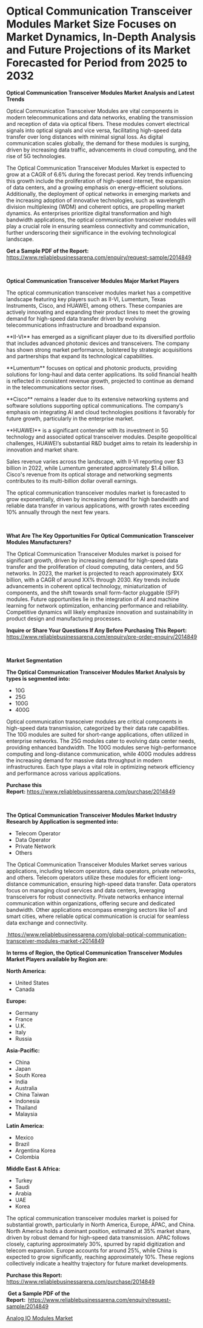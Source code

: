 <p><h1>Optical Communication Transceiver Modules Market Size Focuses on Market Dynamics, In-Depth Analysis and Future Projections of its Market Forecasted for Period from 2025 to 2032</h1></p><p><strong>Optical Communication Transceiver Modules Market Analysis and Latest Trends</strong></p>
<p><p>Optical Communication Transceiver Modules are vital components in modern telecommunications and data networks, enabling the transmission and reception of data via optical fibers. These modules convert electrical signals into optical signals and vice versa, facilitating high-speed data transfer over long distances with minimal signal loss. As digital communication scales globally, the demand for these modules is surging, driven by increasing data traffic, advancements in cloud computing, and the rise of 5G technologies.</p><p>The Optical Communication Transceiver Modules Market is expected to grow at a CAGR of 6.6% during the forecast period. Key trends influencing this growth include the proliferation of high-speed internet, the expansion of data centers, and a growing emphasis on energy-efficient solutions. Additionally, the deployment of optical networks in emerging markets and the increasing adoption of innovative technologies, such as wavelength division multiplexing (WDM) and coherent optics, are propelling market dynamics. As enterprises prioritize digital transformation and high bandwidth applications, the optical communication transceiver modules will play a crucial role in ensuring seamless connectivity and communication, further underscoring their significance in the evolving technological landscape.</p></p>
<p><strong>Get a Sample PDF of the Report:&nbsp;</strong> <a href="https://www.reliablebusinessarena.com/enquiry/request-sample/2014849?utm_campaign=3443&utm_medium=2&utm_source=Github&utm_content=ia&utm_term=29032025&utm_id=optical-communication-transceiver-modules">https://www.reliablebusinessarena.com/enquiry/request-sample/2014849</a></p>
<p>&nbsp;</p>
<p><strong>Optical Communication Transceiver Modules Major Market Players</strong></p>
<p><p>The optical communication transceiver modules market has a competitive landscape featuring key players such as II-VI, Lumentum, Texas Instruments, Cisco, and HUAWEI, among others. These companies are actively innovating and expanding their product lines to meet the growing demand for high-speed data transfer driven by evolving telecommunications infrastructure and broadband expansion.</p><p>**II-VI** has emerged as a significant player due to its diversified portfolio that includes advanced photonic devices and transceivers. The company has shown strong market performance, bolstered by strategic acquisitions and partnerships that expand its technological capabilities.</p><p>**Lumentum** focuses on optical and photonic products, providing solutions for long-haul and data center applications. Its solid financial health is reflected in consistent revenue growth, projected to continue as demand in the telecommunications sector rises.</p><p>**Cisco** remains a leader due to its extensive networking systems and software solutions supporting optical communications. The company’s emphasis on integrating AI and cloud technologies positions it favorably for future growth, particularly in the enterprise market.</p><p>**HUAWEI** is a significant contender with its investment in 5G technology and associated optical transceiver modules. Despite geopolitical challenges, HUAWEI’s substantial R&D budget aims to retain its leadership in innovation and market share.</p><p>Sales revenue varies across the landscape, with II-VI reporting over $3 billion in 2022, while Lumentum generated approximately $1.4 billion. Cisco's revenue from its optical storage and networking segments contributes to its multi-billion dollar overall earnings.</p><p>The optical communication transceiver modules market is forecasted to grow exponentially, driven by increasing demand for high bandwidth and reliable data transfer in various applications, with growth rates exceeding 10% annually through the next few years.</p></p>
<p>&nbsp;</p>
<p><strong>What Are The Key Opportunities For Optical Communication Transceiver Modules Manufacturers?</strong></p>
<p><p>The Optical Communication Transceiver Modules market is poised for significant growth, driven by increasing demand for high-speed data transfer and the proliferation of cloud computing, data centers, and 5G networks. In 2023, the market is projected to reach approximately $XX billion, with a CAGR of around XX% through 2030. Key trends include advancements in coherent optical technology, miniaturization of components, and the shift towards small form-factor pluggable (SFP) modules. Future opportunities lie in the integration of AI and machine learning for network optimization, enhancing performance and reliability. Competitive dynamics will likely emphasize innovation and sustainability in product design and manufacturing processes.</p></p>
<p><strong>Inquire or Share Your Questions If Any Before Purchasing This Report:</strong> <a href="https://www.reliablebusinessarena.com/enquiry/pre-order-enquiry/2014849?utm_campaign=3443&utm_medium=2&utm_source=Github&utm_content=ia&utm_term=29032025&utm_id=optical-communication-transceiver-modules">https://www.reliablebusinessarena.com/enquiry/pre-order-enquiry/2014849</a></p>
<p>&nbsp;</p>
<p><strong>Market Segmentation</strong></p>
<p><strong>The Optical Communication Transceiver Modules Market Analysis by types is segmented into:</strong></p>
<p><ul><li>10G</li><li>25G</li><li>100G</li><li>400G</li></ul></p>
<p><p>Optical communication transceiver modules are critical components in high-speed data transmission, categorized by their data rate capabilities. The 10G modules are suited for short-range applications, often utilized in enterprise networks. The 25G modules cater to evolving data center needs, providing enhanced bandwidth. The 100G modules serve high-performance computing and long-distance communication, while 400G modules address the increasing demand for massive data throughput in modern infrastructures. Each type plays a vital role in optimizing network efficiency and performance across various applications.</p></p>
<p><strong>Purchase this Report:&nbsp;</strong><a href="https://www.reliablebusinessarena.com/purchase/2014849?utm_campaign=3443&utm_medium=2&utm_source=Github&utm_content=ia&utm_term=29032025&utm_id=optical-communication-transceiver-modules">https://www.reliablebusinessarena.com/purchase/2014849</a></p>
<p>&nbsp;</p>
<p><strong>The Optical Communication Transceiver Modules Market Industry Research by Application is segmented into:</strong></p>
<p><ul><li>Telecom Operator</li><li>Data Operator</li><li>Private Network</li><li>Others</li></ul></p>
<p><p>The Optical Communication Transceiver Modules Market serves various applications, including telecom operators, data operators, private networks, and others. Telecom operators utilize these modules for efficient long-distance communication, ensuring high-speed data transfer. Data operators focus on managing cloud services and data centers, leveraging transceivers for robust connectivity. Private networks enhance internal communication within organizations, offering secure and dedicated bandwidth. Other applications encompass emerging sectors like IoT and smart cities, where reliable optical communication is crucial for seamless data exchange and connectivity.</p></p>
<p><a href="https://www.reliablebusinessarena.com/global-optical-communication-transceiver-modules-market-r2014849?utm_campaign=3443&utm_medium=2&utm_source=Github&utm_content=ia&utm_term=29032025&utm_id=optical-communication-transceiver-modules">&nbsp;https://www.reliablebusinessarena.com/global-optical-communication-transceiver-modules-market-r2014849</a></p>
<p><strong>In terms of Region, the Optical Communication Transceiver Modules Market Players available by Region are:</strong></p>
<p>
    <p> <strong> North America: </strong>
        <ul>
            <li>United States</li>
            <li>Canada</li>
        </ul>
        </p> 
    <p> <strong> Europe: </strong>
        <ul>
            <li>Germany</li>
            <li>France</li>
            <li>U.K.</li>
            <li>Italy</li>
            <li>Russia</li>
        </ul>
        </p> 
    <p> <strong> Asia-Pacific: </strong>
        <ul>
            <li>China</li>
            <li>Japan</li>
            <li>South Korea</li>
            <li>India</li>
            <li>Australia</li>
            <li>China Taiwan</li>
            <li>Indonesia</li>
            <li>Thailand</li>
            <li>Malaysia</li>
        </ul>
        </p> 
    <p> <strong> Latin America: </strong>
        <ul>
            <li>Mexico</li>
            <li>Brazil</li>
            <li>Argentina Korea</li>
            <li>Colombia</li>
        </ul>
        </p> 
    <p> <strong> Middle East & Africa: </strong>
        <ul>
            <li>Turkey</li>
            <li>Saudi</li>
            <li>Arabia</li>
            <li>UAE</li>
            <li>Korea</li>
        </ul>
    </p>
    </p>
<p><p>The optical communication transceiver modules market is poised for substantial growth, particularly in North America, Europe, APAC, and China. North America holds a dominant position, estimated at 35% market share, driven by robust demand for high-speed data transmission. APAC follows closely, capturing approximately 30%, spurred by rapid digitization and telecom expansion. Europe accounts for around 25%, while China is expected to grow significantly, reaching approximately 10%. These regions collectively indicate a healthy trajectory for future market developments.</p></p>
<p><strong>Purchase this Report: </strong><a href="https://www.reliablebusinessarena.com/purchase/2014849?utm_campaign=3443&utm_medium=2&utm_source=Github&utm_content=ia&utm_term=29032025&utm_id=optical-communication-transceiver-modules">https://www.reliablebusinessarena.com/purchase/2014849</a></p>
<p>&nbsp;<strong>Get a Sample PDF of the Report:&nbsp;&nbsp;</strong><a href="https://www.reliablebusinessarena.com/enquiry/request-sample/2014849?utm_campaign=3443&utm_medium=2&utm_source=Github&utm_content=ia&utm_term=29032025&utm_id=optical-communication-transceiver-modules">https://www.reliablebusinessarena.com/enquiry/request-sample/2014849</a></p>
<p><strong></strong></p>
<p><p><a href="https://github.com/debowflaggqw/Market-Research-Report-List-1/blob/main/analog-io-modules-market.md?utm_campaign=3443&utm_medium=2&utm_source=Github&utm_content=ia&utm_term=29032025&utm_id=optical-communication-transceiver-modules">Analog IO Modules Market</a></p></p>